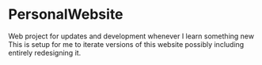 # PersonalWebsite
Web project for updates and development whenever I learn something new
This is setup for me to iterate versions of this website possibly including entirely redesigning it.
